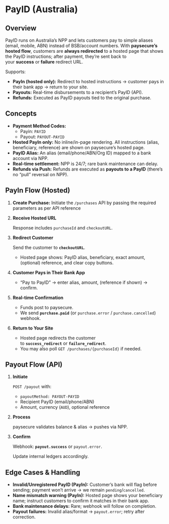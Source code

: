 # PayID (Australia)

## Overview

PayID runs on Australia’s NPP and lets customers pay to simple aliases (email, mobile, ABN) instead of BSB/account numbers. With **paysecure’s hosted flow**, customers are **always redirected** to a hosted page that shows the PayID instructions; after payment, they’re sent back to your **success** or **failure** redirect URL.

Supports:

- **PayIn (hosted only):** Redirect to hosted instructions → customer pays in their bank app → return to your site.
- **Payouts:** Real-time disbursements to a recipient’s PayID (API).
- **Refunds:** Executed as PayID payouts tied to the original purchase.

## Concepts

- **Payment Method Codes:**
    - Payin: `PAYID`
    - Payout: `PAYOUT-PAYID`
- **Hosted PayIn only:** No inline/in-page rendering. All instructions (alias, beneficiary, reference) are shown on paysecure’s hosted page.
- **PayID Alias:** An alias (email/phone/ABN/Org ID) mapped to a bank account via NPP.
- **Real-time settlement:** NPP is 24/7; rare bank maintenance can delay.
- **Refunds via Push:** Refunds are executed as **payouts to a PayID** (there’s no “pull” reversal on NPP).

## PayIn Flow (Hosted)

1. **Create Purchase:** Initiate the `/purchases` API by passing the required parameters as per API reference
2. **Receive Hosted URL**
    
    Response includes `purchaseId` and `checkoutURL`.
    
3. **Redirect Customer**
    
    Send the customer to **`checkoutURL`**.
    
    - Hosted page shows: PayID alias, beneficiary, exact amount, (optional) reference, and clear copy buttons.
4. **Customer Pays in Their Bank App**
    - “Pay to PayID” → enter alias, amount, (reference if shown) → confirm.
5. **Real-time Confirmation**
    - Funds post to paysecure.
    - We send **`purchase.paid`** (or `purchase.error` / `purchase.cancelled`) webhook.
6. **Return to Your Site**
    - Hosted page redirects the customer to **`success_redirect`** or **`failure_redirect`**.
    - You may also poll `GET /purchases/{purchaseId}` if needed.

## Payout Flow (API)

1. **Initiate**
    
    `POST /payout` with:
    
    - `payoutMethod: PAYOUT-PAYID`
    - Recipient PayID (email/phone/ABN)
    - Amount, currency (`AUD`), optional reference
2. **Process**
    
    paysecure validates balance & alias → pushes via NPP.
    
3. **Confirm**
    
    Webhook: **`payout.success`** or `payout.error`.
    
    Update internal ledgers accordingly.
    

## Edge Cases & Handling

- **Invalid/Unregistered PayID (PayIn):** Customer’s bank will flag before sending; payment won’t arrive → we remain `pending`/`cancelled`.
- **Name mismatch warning (PayIn):** Hosted page shows your beneficiary name; instruct customers to confirm it matches in their bank app.
- **Bank maintenance delays:** Rare; webhook will follow on completion.
- **Payout failures:** Invalid alias/format → `payout.error`; retry after correction.